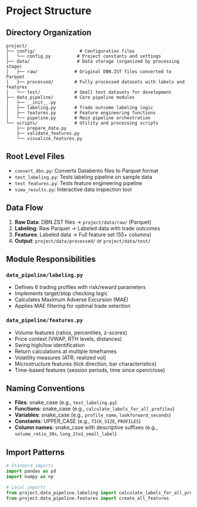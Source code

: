 # Project Structure

## Directory Organization

```
project/
├── config/                 # Configuration files
│   └── config.py          # Project constants and settings
├── data/                  # Data storage (organized by processing stage)
│   ├── raw/              # Original DBN.ZST files converted to Parquet
│   ├── processed/        # Fully processed datasets with labels and features
│   └── test/             # Small test datasets for development
├── data_pipeline/        # Core pipeline modules
│   ├── __init__.py
│   ├── labeling.py       # Trade outcome labeling logic
│   ├── features.py       # Feature engineering functions
│   └── pipeline.py       # Main pipeline orchestration
└── scripts/              # Utility and processing scripts
    ├── prepare_data.py
    ├── validate_features.py
    └── visualize_features.py
```

## Root Level Files

- `convert_dbn.py`: Converts Databento files to Parquet format
- `test_labeling.py`: Tests labeling pipeline on sample data
- `test features.py`: Tests feature engineering pipeline
- `view_results.py`: Interactive data inspection tool

## Data Flow

1. **Raw Data**: DBN.ZST files → `project/data/raw/` (Parquet)
2. **Labeling**: Raw Parquet → Labeled data with trade outcomes
3. **Features**: Labeled data → Full feature set (55+ columns)
4. **Output**: `project/data/processed/` or `project/data/test/`

## Module Responsibilities

### `data_pipeline/labeling.py`
- Defines 6 trading profiles with risk/reward parameters
- Implements target/stop checking logic
- Calculates Maximum Adverse Excursion (MAE)
- Applies MAE filtering for optimal trade selection

### `data_pipeline/features.py`
- Volume features (ratios, percentiles, z-scores)
- Price context (VWAP, RTH levels, distances)
- Swing high/low identification
- Return calculations at multiple timeframes
- Volatility measures (ATR, realized vol)
- Microstructure features (tick direction, bar characteristics)
- Time-based features (session periods, time since open/close)

## Naming Conventions

- **Files**: snake_case (e.g., `test_labeling.py`)
- **Functions**: snake_case (e.g., `calculate_labels_for_all_profiles`)
- **Variables**: snake_case (e.g., `profile_name`, `lookforward_seconds`)
- **Constants**: UPPER_CASE (e.g., `TICK_SIZE`, `PROFILES`)
- **Column names**: snake_case with descriptive suffixes (e.g., `volume_ratio_30s`, `long_2to1_small_label`)

## Import Patterns

```python
# Standard imports
import pandas as pd
import numpy as np

# Local imports
from project.data_pipeline.labeling import calculate_labels_for_all_profiles
from project.data_pipeline.features import create_all_features
```